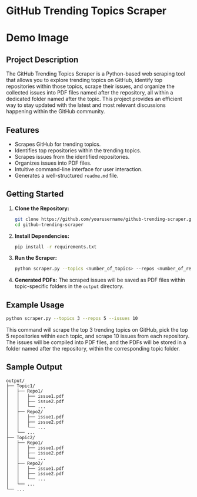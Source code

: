 # GitHub Trending Topics Scraper

# Demo Image


## Project Description

The GitHub Trending Topics Scraper is a Python-based web scraping tool that allows you to explore trending topics on GitHub, identify top repositories within those topics, scrape their issues, and organize the collected issues into PDF files named after the repository, all within a dedicated folder named after the topic. This project provides an efficient way to stay updated with the latest and most relevant discussions happening within the GitHub community.

## Features

- Scrapes GitHub for trending topics.
- Identifies top repositories within the trending topics.
- Scrapes issues from the identified repositories.
- Organizes issues into PDF files.
- Intuitive command-line interface for user interaction.
- Generates a well-structured `readme.md` file.

## Getting Started

1. **Clone the Repository:**
   ```bash
   git clone https://github.com/yourusername/github-trending-scraper.git
   cd github-trending-scraper
   ```

2. **Install Dependencies:**
   ```bash
   pip install -r requirements.txt
   ```

3. **Run the Scraper:**
   ```bash
   python scraper.py --topics <number_of_topics> --repos <number_of_repos> --issues <number_of_issues>
   ```

4. **Generated PDFs:**
   The scraped issues will be saved as PDF files within topic-specific folders in the `output` directory.

## Example Usage

```bash
python scraper.py --topics 3 --repos 5 --issues 10
```

This command will scrape the top 3 trending topics on GitHub, pick the top 5 repositories within each topic, and scrape 10 issues from each repository. The issues will be compiled into PDF files, and the PDFs will be stored in a folder named after the repository, within the corresponding topic folder.

## Sample Output

```
output/
├── Topic1/
│   ├── Repo1/
│   │   ├── issue1.pdf
│   │   ├── issue2.pdf
│   │   └── ...
│   ├── Repo2/
│   │   ├── issue1.pdf
│   │   ├── issue2.pdf
│   │   └── ...
│   └── ...
├── Topic2/
│   ├── Repo1/
│   │   ├── issue1.pdf
│   │   ├── issue2.pdf
│   │   └── ...
│   ├── Repo2/
│   │   ├── issue1.pdf
│   │   ├── issue2.pdf
│   │   └── ...
│   └── ...
└── ...
```


